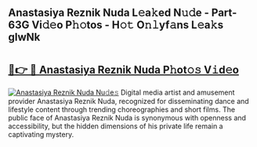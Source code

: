 ## Anastasiya Reznik Nuda L𝚎a𝚔ed N𝚞𝚍e - Part-63G Vi𝚍𝚎o P𝚑𝚘tos - H𝚘𝚝 O𝚗𝚕yf𝚊ns L𝚎a𝚔s gIwNk

# <h2><a href="http://kf8bf5.oniu.top/?m=Anastasiya+Reznik+Nuda">🔗👉 🔴 Anastasiya Reznik Nuda P𝚑ot𝚘𝚜 V𝚒d𝚎o</a></h2>

[![Anastasiya Reznik Nuda Nu𝚍e𝚜](https://i.imgur.com/0qMVB7G.gif)](http://kf8bf5.oniu.top/?m=Anastasiya+Reznik+Nuda)
Digital media artist and amusement provider Anastasiya Reznik Nuda, recognized for disseminating dance and lifestyle content through trending choreographies and short films. The public face of Anastasiya Reznik Nuda is synonymous with openness and accessibility, but the hidden dimensions of his private life remain a captivating mystery.  
